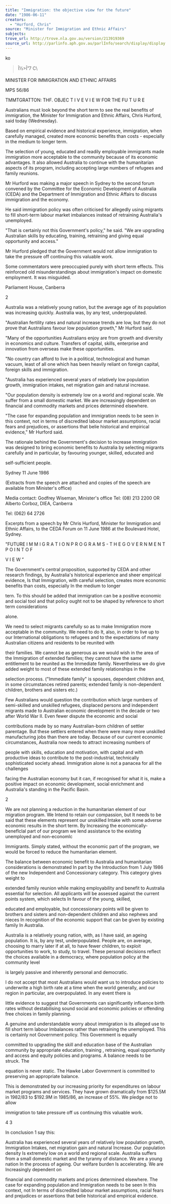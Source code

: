 ```yaml
---
title: "Immigration: the objective view for the future"
date: "1986-06-11"
creators:
  - "Hurford, Chris"
source: "Minister for Immigration and Ethnic Affairs"
subjects:
trove_url: http://trove.nla.gov.au/version/213919369
source_url: http://parlinfo.aph.gov.au/parlInfo/search/display/display.w3p;query=Id%3A%22media/pressrel/HPR04000454%22
---
```


 ko

 >Î½>Î”7 C\

 MINISTER FOR IMMIGRATION  AND ETHNIC AFFAIRS

 MPS 56/86

 TMMTGRATTON: THF. OBJEC T I V E  V I E W  FOR THE FU T U R E

 Australians must look beyond the short term to see the  real benefits of immigration, the Minister for Immigration  and Ethnic Affairs, Chris Hurford, said today (Wednesday).

 Based on empirical evidence and historical experience,  immigration, when carefully managed, created more economic  benefits than costs - especially in the medium to longer  term.

 The selection of young,  educated and readily employable  immigrants made immigration more acceptable to the  community because of its economic advantages. It also  allowed Australia to continue with the humanitarian  aspects of its program, including accepting large numbers  of refugees and family reunions.

 Mr Hurford was making a major speech in Sydney to the  second forum convened by the Committee for the Economic  Development of Australia (CEDA) and the Department of  Immigration and Ethnic Affairs to discuss immigration and  the economy.

 He said immigration policy was often criticised for  allegedly using migrants to fill short-term labour market  imbalances instead of retraining Australia's unemployed.

 "That is certainly not this Government's policy," he  said. "We are upgrading Australian skills by educating,  training, retraining and giving equal opportunity and  access."

 Mr Hurford pledged that the Government would not allow  immigration to take the pressure off continuing this  valuable work.

 Some commentators were preoccupied purely with short term  effects.  This reinforced old misunderstandings about  immigration's impact on domestic employment.  It was  misguided.

 Parliament House, Canberra

 2

 Australia was a relatively young nation, but the average  age of its population was increasing quickly. Australia  was,  by any test, underpopulated.

 "Australian fertility rates and natural increase trends  are low, but they do not prove that Australians favour low  population growth," Mr Hurford said.

 "Many of the opportunities Australians enjoy are from  growth and diversity in economics and culture.  Transfers  of capital, skills,  enterprise and innovation from  overseas make these opportunities.

 "No country can afford to live in a political,  technological and human vacuum, least of all one which has  been heavily reliant on foreign capital, foreign skills  and immigration.

 "Australia has experienced several years of relatively low  population growth, immigration intakes,  net migration gain  and natural increase.

 "Our population density is extremely low on a world and  regional scale. We suffer from a small domestic market.  We are increasingly dependent on financial and commodity  markets and prices determined elsewhere.

 "The case for expanding population and immigration needs  to be seen in this context, not in terms of discredited  labour market assumptions, racial fears and prejudices, or  assertions that belie historical and empirical evidence,"  Mr Hurford said.

 The rationale behind the Government's decision to increase  immigration was designed to bring economic benefits to  Australia by selecting migrants carefully and in  particular, by favouring younger, skilled, educated and 

 self-sufficient people.

 Sydney  11 June 1986

 (Extracts from the speech are attached and copies of the  speech are available from Minister's office)

 Media contact:  Godfrey Wiseman, Minister's office Tel: (08) 213 2200 OR Alberto Corboz, DIEA, Canberra 

 Tel: (062) 64 2726

 Excerpts from a speech by Mr Chris Hurford, Minister for  Immigration and Ethnic Affairs, to the CEDA Forum on  11 June 1986 at the Boulevard Hotel, Sydney.

 "FUTURE I M M I G R A T I O N  P R O G R A M S  - T H E  G O V E R N M E N T  P O I N T  O F  

 V I E W ”

 The Government's central proposition, supported by CEDA  and other research findings, by Australia's historical  experience and sheer empirical evidence, Is that  Immigration, with careful selection, creates more economic  benefits than costs, especially In the medium to longer 

 tern. To this should be added that immigration can be a  positive economic and social tool and that policy ought  not to be shaped by reference to short term considerations 

 alone.

 We need to select migrants carefully so as to make  Immigration more acceptable in the community. We need to  do It, also, in order to live up to our International  obligations to refugees and to the expectations of many  Australian citizens and residents to be reunited with 

 their families. We cannot be as generous as we would wish  in the area of the Immigration of extended families; they  cannot have the same entitlement to be reunited as the  Immediate family. Nevertheless we do give added weight to  most of these extended family relationships in the 

 selection process. ("Immediate family" is spouses,  dependent children and, in some circumstances retired  parents; extended family is non-dependent children,  brothers and sisters etc.)

 Few Australians would question the contribution which  large numbers of semi-skilled and unskilled refugees,  displaced persons and independent migrants made to  Australian economic development in the decade or two after  World War II. Even fewer dispute the economic and social 

 contributions made by so many Australian-born children of  settler parentage. But these settlers entered when there  were many more unskilled manufacturing jobs than there are  today. Because of our current economic circumstances,  Australia now needs to attract increasing numbers of 

 people with skills, education and motivation, with capital  and with productive ideas to contribute to the  post-industrial, technically sophisticated society ahead.  Immigration alone is not a panacea for all the challenges 

 facing the Australian economy but it can, if recognised  for what it is, make a positive impact on economic  development, social enrichment and Australia's standing in  the Pacific Basin.

 2

 We are not planning a reduction in the humanitarian  element of our migration program. We Intend to retain our  compassion, but It needs to be said that these elements  represent our unskilled Intake with some adverse economic  results in the short term. By Increasing the  economically-benefIclal part of our program we lend  assistance to the existing unemployed and non-economlc 

 Immigrants. Simply stated, without the economic part of  the program, we would be forced to reduce the humanitarian  element.

 The balance between economic benefit to Australia and  humanitarian considerations is demonstrated In part by the  Introduction from 1 July 1986 of the new Independent and  Concessionary category. This category gives weight to 

 extended family reunion while making employability and  benefit to Australia essential for selection. All  applicants will be assessed against the current points  system, which selects In favour of the young, skilled, 

 educated and employable, but concessionary points will be  given to brothers and sisters and non-dependent children  and also nephews and nieces In recognition of the economic  support that can be given by existing family In Australia.

 Australia is a relatively young nation, with, as I have  said, an ageing population. It is, by any test,  underpopulated. People are, on average, choosing to marry  later if at all, to have fewer children, to exploit  opportunities to work, to study, to travel. These  personal decisions reflect the choices available in a  democracy, where population policy at the community level 

 is largely passive and inherently personal and democratic.

 I do not accept that most Australians would want us to  introduce policies to underwrite a high birth rate at a  time when the world generally, and our region in  particular, are overpopulated. In any event there is 

 little evidence to suggest that Governments can  significantly influence birth rates without destabilising  sound social and economic policies or offending free  choices in family planning.

 A genuine and understandable worry about immigration is  its alleged use to fill short term labour Imbalances  rather than retraining the unemployed. This is certainly  not Government policy. This Government is equally 

 committed to upgrading the skill and education base of the  Australian community by appropriate education, training ,   retraining, equal opportunity and access and equity  policies and programs. A balance needs to be struck. The 

 equation is never static. The Hawke Labor Government is  committed to preserving an appropriate balance.

 This is demonstrated by our increasing priority for  expenditures on labour market programs and services. They  have grown dramatically from $125.5M in 1982/83 to $192.9M  in 1985/86, an increase of 55%. We pledge not to allow 

 immigration to take pressure off us continuing this  valuable work.

 4 3

 In conclusion 1 say this:

 Australia has experienced several years of relatively low  population growth, Immigration Intakes, net migration gain  and natural Increase. Our population density Is extremely  low on a world and regional scale. Australia suffers from  a small domestic market and the tyranny of distance. We  are a young nation In the process of ageing. Our welfare  burden Is accelerating. We are Increasingly dependent on 

 financial and commodity markets and prices determined  elsewhere. The case for expanding population and  Immigration needs to be seen In this context, not In terms  of discredited labour market assumptions, racial fears and  prejudices or assertions that belie historical and  empirical evidence.

